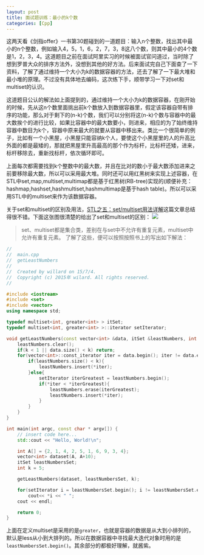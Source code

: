 ```yaml
---
layout: post
title: 面试题训练：最小的k个数
categories: [Cpp]
---
```


这两天看《剑指offer》一书第30题碰到的一道题目：输入n个整数，找出其中最小的n个整数，例如输入4，5，1，6，2，7，3，8这八个数，则其中最小的4个数是1，2，3，4。这道题目之前在面试阿里实习的时候被面试官问道过，当时除了想到罗普大众的排序方法外，没想到其他的好方法。后来面试完自己下面查了一下资料，了解了通过维持一个大小为k的数据容器的方法，还去了解了一下最大堆和最小堆的原理。不过没有具体地去编码，这次练下手，顺带学习一下对set和multiset的认识。

这道题目公认的解法如上面提到的，通过维持一个大小为k的数据容器，在刚开始的时候，先从这n个数里面挑出前k个数放入到数据容器里，假定该容器自带有排序的功能，那么对于剩下的(n-k)个数，我们可以分别将这(n-k)个数与容器中的最大数挨个的进行比较，如果比容器中的最大数要小，则进来，相应的为了始终维持容器中数目为k个，容器中原来最大的就要从容器中移出来。类比一个很简单的例子，比如有一个小黑屋，小黑屋只能容纳k个人，要使这个小黑屋里的人的升高比外面的都是最矮的，那就把黑屋里升高最高的那个作为标杆，比标杆还矮，进来，标杆移除去，重新找标杆，依次循环即可。

上面每次都需要找到k个整数中的最大数，并且在比对的数小于最大数添加进来之前要移除最大数，所以可以采用最大堆。同时还可以用红黑树来实现上述容器，在STL中set,map,multiset,multimap都是基于红黑树(RB-tree)实现的(顺便补充：hashmap,hashset,hashmultiset,hashmultimap是基于hash table)。所以可以采用STL中的multiset来作为该数据容器。

关于set和multiset的区别及用法，[STL之五：set/multiset用法详解][2]这篇文章总结得很不错。下面这张图很清楚的给出了set和multiset的区别：
![][image-1]
> set、multiset都是集合类，差别在与set中不允许有重复元素，multiset中允许有重复元素。
了解了这些，便可以按照按照书上的写出如下解法：

```c++
//
//  main.cpp
//  getLeastNumbers
//
//  Created by willard on 15/7/4.
//  Copyright (c) 2015年 wilard. All rights reserved.
//

#include <iostream>
#include <set>
#include <vector>
using namespace std;

typedef multiset<int, greater<int> > itSet;
typedef multiset<int, greater<int> >::iterator setIterator;

void getLeastNumbers(const vector<int> &data, itSet &leastNumbers, int k){
    leastNumbers.clear();
    if(k < 1 || data.size() < k) return;
    for(vector<int>::const_iterator iter = data.begin(); iter != data.end(); iter++){
        if(leastNumbers.size() < k){
            leastNumbers.insert(*iter);
        }else{
            setIterator iterGreatest = leastNumbers.begin();
            if(*iter < *iterGreatest){
                leastNumbers.erase(iterGreatest);
                leastNumbers.insert(*iter);
            }
        }
    }
}

int main(int argc, const char * argv[]) {
    // insert code here...
    std::cout << "Hello, World!\n";

    int A[] = {2, 1, 4, 2, 5, 1, 6, 9, 3, 4};
    vector<int> dataset(A, A+10);
    itSet leastNumbersSet;
    int k = 5;

    getLeastNumbers(dataset, leastNumbersSet, k);

    for(setIterator i = leastNumbersSet.begin(); i != leastNumbersSet.end(); ++i)
        cout<< *i << " ";
    cout << endl;

    return 0;
}
```

上面在定义multiset是采用的是`greater`，也就是容器的数据是从大到小排列的，默认是less从小到大排列的。所以在数据容器中寻找最大迭代对象时用的是`leastNumbersSet.begin()`。其余部分的都极好理解，就酱紫。

[2]:	http://blog.csdn.net/longshengguoji/article/details/8546286

[image-1]:	http://img.my.csdn.net/uploads/201301/27/1359267085_6365.png
